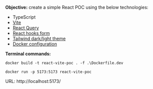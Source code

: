 
**Objective:** create a simple React POC using the below technologies:

 - TypeScript 
 - [Vite](https://vitejs.dev/guide/)
 - [React Query](https://www.youtube.com/watch?v=VtWkSCZX0Ec&list=PLC3y8-rFHvwjTELCrPrcZlo6blLBUspd2)
 - [React hooks form](https://www.youtube.com/watch?v=KejZXxFCe2k&list=PLC3y8-rFHvwjmgBr1327BA5bVXoQH-w5s&index=1)
 - [Tailwind dark/light theme](https://tailwindcss.com/docs/theme)
 - [Docker configuration](https://tonie.hashnode.dev/dockerizing-your-react-app-a-step-by-step-guide)

**Terminal commands:**

`docker build -t react-vite-poc . -f .\Dockerfile.dev`

`docker run -p 5173:5173 react-vite-poc`

URL: http://localhost:5173/
